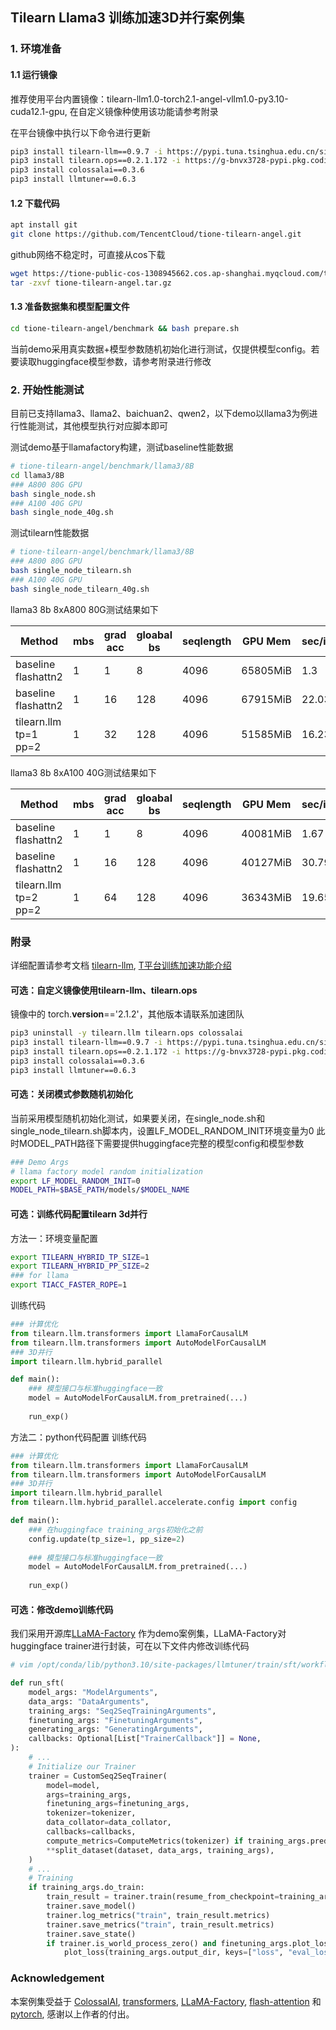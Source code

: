 ## Tilearn Llama3 训练加速3D并行案例集

### 1. 环境准备
#### 1.1 运行镜像
推荐使用平台内置镜像：tilearn-llm1.0-torch2.1-angel-vllm1.0-py3.10-cuda12.1-gpu, 在自定义镜像种使用该功能请参考附录

在平台镜像中执行以下命令进行更新
```bash
pip3 install tilearn-llm==0.9.7 -i https://pypi.tuna.tsinghua.edu.cn/simple
pip3 install tilearn.ops==0.2.1.172 -i https://g-bnvx3728-pypi.pkg.coding.net/tione/tilearn/simple
pip3 install colossalai==0.3.6
pip3 install llmtuner==0.6.3
```

#### 1.2 下载代码
```bash
apt install git
git clone https://github.com/TencentCloud/tione-tilearn-angel.git
```
github网络不稳定时，可直接从cos下载
```bash
wget https://tione-public-cos-1308945662.cos.ap-shanghai.myqcloud.com/tilearn/hybrid_parallel/tione-tilearn-angel.tar.gz
tar -zxvf tione-tilearn-angel.tar.gz
```

#### 1.3 准备数据集和模型配置文件
```bash
cd tione-tilearn-angel/benchmark && bash prepare.sh
```
当前demo采用真实数据+模型参数随机初始化进行测试，仅提供模型config。若要读取huggingface模型参数，请参考附录进行修改

### 2. 开始性能测试

目前已支持llama3、llama2、baichuan2、qwen2，以下demo以llama3为例进行性能测试，其他模型执行对应脚本即可

测试demo基于llamafactory构建，测试baseline性能数据
```bash
# tione-tilearn-angel/benchmark/llama3/8B
cd llama3/8B
### A800 80G GPU
bash single_node.sh
### A100 40G GPU
bash single_node_40g.sh
```
测试tilearn性能数据
```bash
# tione-tilearn-angel/benchmark/llama3/8B
### A800 80G GPU
bash single_node_tilearn.sh
### A100 40G GPU
bash single_node_tilearn_40g.sh
```

llama3 8b 8xA800 80G测试结果如下

Method | mbs | grad acc | gloabal bs | seqlength | GPU Mem | sec/iter | tokens/sec/gpu 
---- |-----|-----|------|-----------| ---- | ---- | ---- 
baseline flashattn2 | 1 | 1 | 8    | 4096      | 65805MiB | 1.3 | 3150.8
baseline flashattn2 | 1  | 16 | 128 |  4096     | 67915MiB | 22.03 | 2974.9
tilearn.llm tp=1 pp=2 | 1 | 32 | 128  | 4096      | 51585MiB | 16.23 | 4037.9

llama3 8b 8xA100 40G测试结果如下

Method | mbs | grad acc | gloabal bs | seqlength | GPU Mem | sec/iter | tokens/sec/gpu 
---- |-----|-----|-------------|-----------| ---- | ---- | ---- 
baseline flashattn2 | 1 | 1 | 8           | 4096      | 40081MiB | 1.67 | 2452.7
baseline flashattn2 | 1  | 16 | 128 |  4096     | 40127MiB | 30.79 | 2128.5
tilearn.llm tp=2 pp=2 | 1 | 64 | 128   | 4096      | 36343MiB | 19.65 | 3335.2


### 附录
详细配置请参考文档 [tilearn-llm](https://pypi.org/project/tilearn-llm/), [T平台训练加速功能介绍](https://cloud.tencent.com/document/product/851/76701)

#### 可选：自定义镜像使用tilearn-llm、tilearn.ops

镜像中的 torch.__version__=='2.1.2'，其他版本请联系加速团队
```bash
pip3 uninstall -y tilearn.llm tilearn.ops colossalai 
pip3 install tilearn-llm==0.9.7 -i https://pypi.tuna.tsinghua.edu.cn/simple 
pip3 install tilearn.ops==0.2.1.172 -i https://g-bnvx3728-pypi.pkg.coding.net/tione/tilearn/simple
pip3 install colossalai==0.3.6
pip3 install llmtuner==0.6.3
```

#### 可选：关闭模式参数随机初始化
当前采用模型随机初始化测试，如果要关闭，在single_node.sh和single_node_tilearn.sh脚本内，设置LF_MODEL_RANDOM_INIT环境变量为0
此时MODEL_PATH路径下需要提供huggingface完整的模型config和模型参数
```bash
### Demo Args
# llama factory model random initialization
export LF_MODEL_RANDOM_INIT=0
MODEL_PATH=$BASE_PATH/models/$MODEL_NAME
```

#### 可选：训练代码配置tilearn 3d并行
方法一：环境变量配置
```bash
export TILEARN_HYBRID_TP_SIZE=1
export TILEARN_HYBRID_PP_SIZE=2
### for llama
export TIACC_FASTER_ROPE=1
```
训练代码
```python
### 计算优化
from tilearn.llm.transformers import LlamaForCausalLM
from tilearn.llm.transformers import AutoModelForCausalLM
### 3D并行
import tilearn.llm.hybrid_parallel

def main():
    ### 模型接口与标准huggingface一致
    model = AutoModelForCausalLM.from_pretrained(...)
    
    run_exp()
```
方法二：python代码配置
训练代码
```python
### 计算优化
from tilearn.llm.transformers import LlamaForCausalLM
from tilearn.llm.transformers import AutoModelForCausalLM
### 3D并行
import tilearn.llm.hybrid_parallel
from tilearn.llm.hybrid_parallel.accelerate.config import config

def main():
    ### 在huggingface training_args初始化之前
    config.update(tp_size=1, pp_size=2)
    
    ### 模型接口与标准huggingface一致
    model = AutoModelForCausalLM.from_pretrained(...)
    
    run_exp()
```

#### 可选：修改demo训练代码

我们采用开源库[LLaMA-Factory](https://github.com/hiyouga/LLaMA-Factory/) 作为demo案例集，LLaMA-Factory对huggingface trainer进行封装，可在以下文件内修改训练代码
```python
# vim /opt/conda/lib/python3.10/site-packages/llmtuner/train/sft/workflow.py

def run_sft(
    model_args: "ModelArguments",
    data_args: "DataArguments",
    training_args: "Seq2SeqTrainingArguments",
    finetuning_args: "FinetuningArguments",
    generating_args: "GeneratingArguments",
    callbacks: Optional[List["TrainerCallback"]] = None,
):
    # ...
    # Initialize our Trainer
    trainer = CustomSeq2SeqTrainer(
        model=model,
        args=training_args,
        finetuning_args=finetuning_args,
        tokenizer=tokenizer,
        data_collator=data_collator,
        callbacks=callbacks,
        compute_metrics=ComputeMetrics(tokenizer) if training_args.predict_with_generate else None,
        **split_dataset(dataset, data_args, training_args),
    )
    # ...
    # Training
    if training_args.do_train:
        train_result = trainer.train(resume_from_checkpoint=training_args.resume_from_checkpoint)
        trainer.save_model()
        trainer.log_metrics("train", train_result.metrics)
        trainer.save_metrics("train", train_result.metrics)
        trainer.save_state()
        if trainer.is_world_process_zero() and finetuning_args.plot_loss:
            plot_loss(training_args.output_dir, keys=["loss", "eval_loss"])
```

### Acknowledgement
本案例集受益于 [ColossalAI](https://github.com/hpcaitech/ColossalAI), [transformers](https://github.com/huggingface/transformers), [LLaMA-Factory](https://github.com/hiyouga/LLaMA-Factory/),
[flash-attention](https://github.com/Dao-AILab/flash-attention) 和 [pytorch](https://github.com/pytorch/pytorch), 感谢以上作者的付出。 
